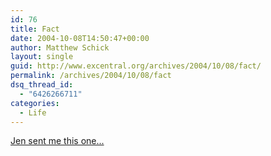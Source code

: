 ```yaml
---
id: 76
title: Fact
date: 2004-10-08T14:50:47+00:00
author: Matthew Schick
layout: single
guid: http://www.excentral.org/archives/2004/10/08/fact/
permalink: /archives/2004/10/08/fact
dsq_thread_id:
  - "6426266711"
categories:
  - Life
---
```

<a href="http://www.excentral.org/muscles.jpg">Jen sent me this one...</a>